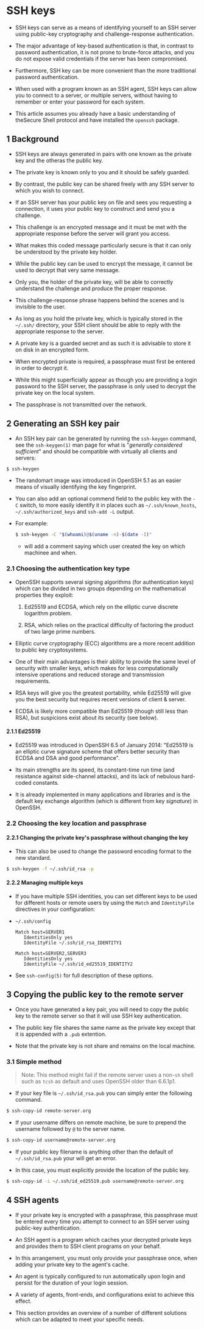 # SSH keys

- SSH keys can serve as a means of identifying yourself to an SSH server using public-key cryptography and challenge-response authentication.

- The major advantage of key-based authentication is that, in contrast to password authentication, it is not prone to brute-force attacks, and you do not expose valid credentials if the server has been compromised.

- Furthermore, SSH key can be more convenient than the more traditional password authentication.

- When used with a program known as an SSH agent, SSH keys can allow you to connect to a server, or multiple servers, without having to remember or enter your password for each system.

- This article assumes you already have a basic understanding of theSecure Shell protocol and have installed the `openssh` package.

## 1 Background

- SSH keys are always generated in pairs with one known as the private key and the otheras the public key.

- The private key is known only to you and it should be safely guarded.

- By contrast, the public key can be shared freely with any SSH server to which you wish to connect.

- If an SSH server has your public key on file and sees you requesting a connection, it uses your public key to construct and send you a challenge.

- This challenge is an encrypted message and it must be met with the appropriate response before the server will grant you access.

- What makes this coded message particularly secure is that it can only be understood by the private key holder.

- While the public key can be used to encrypt the message, it cannot be used to decrypt that very same message.

- Only you, the holder of the private key, will be able to correctly understand the challenge and produce the proper response.

- This challenge-response phrase happens behind the scenes and is invisible to the user.

- As long as you hold the private key, which is typically stored in the `~/.ssh/` directory, your SSH client should be able to reply with the appropriate response to the server.

- A private key is a guarded secret and as such it is advisable to store it on disk in an encrypted form.

- When encrypted private is required, a passphrase must first be entered in order to decrypt it.

- While this might superficially appear as though you are providing a login password to the SSH server, the passphrase is only used to decrypt the private key on the local system.

- The passphrase is not transmitted over the network.

## 2 Generating an SSH key pair

- An SSH key pair can be generated by running the `ssh-keygen` command, see the `ssh-keygen(1)` man page for what is "*generally considered sufficient*" and should be compatible with virtually all clients and servers:

```sh
$ ssh-keygen
```

- The randomart image was introduced in OpenSSH 5.1 as an easier means of visually identifying the key fingerprint.

- You can also add an optional commend field to the public key with the `-C` switch, to more easily identify it in places such as `~/.ssh/known_hosts`, `~/.ssh/authorized_keys` and `ssh-add -L` output.

- For example:

    ```sh
    $ ssh-keygen -C "$(whoami)@$(uname -n)-$(date -I)"
    ```

    - will add a comment saying which user created the key on which machinee and when.

### 2.1 Choosing the authentication key type

- OpenSSH supports several signing algorithms (for authentication keys) which can be divided in two groups depending on the mathematical properties they exploit:

    1. Ed25519 and ECDSA, which rely on the elliptic curve discrete logarithm problem.

    2. RSA, which relies on the practical difficulty of factoring the product of two large prime numbers.

- Elliptic curve cryptography (ECC) algorithms are a more recent addition to public key cryptosystems.

- One of their main advantages is their ability to provide the same level of security with smaller keys, which makes for less computationally intensive operations and reduced storage and transmission requirements.

- RSA keys will give you the greatest portability, while Ed25519 will give you the best security but requires recent versions of client & server.

- ECDSA is likely more compatible than Ed25519 (though still less than RSA), but suspicions exist about its security (see below).

#### 2.1.1 Ed25519

- Ed25519 was introduced in OpenSSH 6.5 of January 2014: "Ed25519 is an elliptic curve signature scheme that offers better security than ECDSA and DSA and good performance".

- Its main strengths are its speed, its constant-time run time (and resistance against side-channel attacks), and its lack of nebulous hard-coded constants.

- It is already implemented in many applications and libraries and is the default key exchange algorithm (which is different from key *signature*) in OpenSSH.

### 2.2 Choosing the key location and passphrase

#### 2.2.1 Changing the private key's passphrase without changing the key

- This can also be used to change the password encoding format to the new standard.

```sh
$ ssh-keygen -f ~/.ssh/id_rsa -p
```

#### 2.2.2 Managing multiple keys

- If you have multiple SSH identities, you can set different keys to be used for different hosts or remote users by using the `Match` and `IdentityFile` directives in your configuration:

- `~/.ssh/config`

    ```
    Match host=SERVER1
       IdentitiesOnly yes
       IdentityFile ~/.ssh/id_rsa_IDENTITY1

    Match host=SERVER2,SERVER3
       IdentitiesOnly yes
       IdentityFile ~/.ssh/id_ed25519_IDENTITY2
    ```

- See `ssh-config(5)` for full description of these options.

## 3 Copying the public key to the remote server

- Once you have generated a key pair, you will need to copy the public key to the remote server so that it will use SSH key authentication.

- The public key file shares the same name as the private key except that it is appended with a `.pub` extention.

- Note that the private key is not share and remains on the local machine.

### 3.1 Simple method

> Note: This method might fail if the remote server uses a non-`sh` shell such as `tcsh` as default and uses OpenSSH older than 6.6.1p1. 

- If your key file is `~/.ssh/id_rsa.pub` you can simply enter the following command.

```sh
$ ssh-copy-id remote-server.org
```

- If your username differs on remote machine, be sure to prepend the username followed by `@` to the server name.

```sh
$ ssh-copy-id username@remote-server.org
```

- If your public key filename is anything other than the default of `~/.ssh/id_rsa.pub` your will get an error.

- In this case, you must explicitly provide the location of the public key.

```sh
$ ssh-copy-id -i ~/.ssh/id_ed25519.pub username@remote-server.org
```

## 4 SSH agents

- If your private key is encrypted with a passphrase, this passphrase must be entered every time you attempt to connect to an SSH server using public-key authentication.

- An SSH agent is a program which caches your decrypted private keys and provides them to SSH client programs on your behalf.

- In this arrangement, you must only provide your passphrase once, when adding your private key to the agent's cache.

- An agent is typically configured to run automatically upon login and persist for the duration of your login session.

- A variety of agents, front-ends, and configurations exist to achieve this effect.

- This section provides an overview of a number of different solutions which can be adapted to meet your specific needs.
